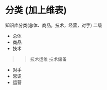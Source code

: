

# 分类 (加上维表) 
知识库分类(总体、商品，技术，经营，对手)
二级
* 总体
* 商品
* 技术

>> 技术运维
>> 技术储备
>> 

* 对手
* 常识
* 运营
 




 











